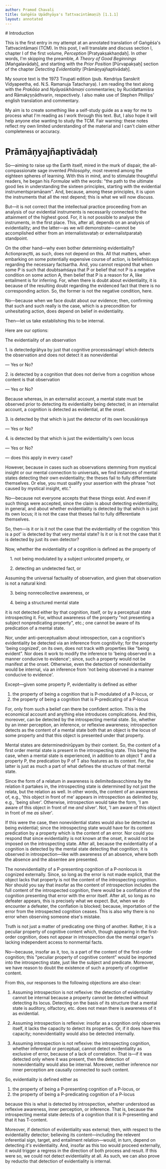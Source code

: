 ```yaml
---
author: Pramod Chavali
title: Gaṅgēśa Upādhyāya's Tattvacintāmaṇiḥ [1.1.1]
layout: annotated
---
```


<div class="annotation annotationfile" data-v="tcm-1.1.1.annotation"></div>
# Introduction

This is the first entry in my attempt at an annotated translation of Gaṅgēśa's Tattvacintāmaṇi (TCM). In this post, I will translate and discuss section I, chapter I of the first volume, *Perception* [Pratyakṣakhaṇḍaḥ]. In other words, I'm skipping the preamble, *A Theory of Good Beginnings* [Maṅgalavādaḥ], and starting with the *Prior Position* [Pūrvapakṣaḥ] section of the chapter *Detecting Evidentiality* [Prāmāṇyajñaptivādaḥ].

My source text is the 1973 Tirupati edition (pub. Kendriya Sanskrit Vidyapeetha, ed. N.S. Ramanuja Tatacharya). I am reading the text along with the *Prakāśa* and *Nyāyaśikhāmaṇi* commentaries; by Rucidattamiśra and Rāmakr̥ṣṇādhvarin, respectively. I also make use of Stephen Phillips' english translation and commentary. 

My aim is to create something like a self-study guide as a way for me to process what I'm reading as I work through this text. But, I also hope it will help anyone else wanting to study the TCM. Fair warning: these notes reflect my own limited understanding of the material and I can't claim either completeness or accuracy. 

# Prāmāṇyajñaptivādaḥ

So—aiming to raise up the Earth itself, mired in the murk of dispair, the <span class="annotation n" data-v="*">all-compassionate sage</span> invented *Philosophy*, most revered among the eighteen spheres of learning. With this in mind, and to stimulate thoughtful readers, he began his *Formulae* with the words: "the path to the ultimate good lies in understanding the sixteen principles, starting with the <span class="annotation tl" data-v="*"><span class="annotation n" data-v="*">evidential instruments</span><span class="annotation tltxt" data-v="*">pramāṇam</span></span>". And, because, among these principles, it is upon the instruments that all the rest depend; this is what we will now discuss.

<div class="annotation section" data-v="sec 0"></div>

But—it is not correct that the intellectual practice proceeding from an analysis of our evidential instruments is necessarily connected to the attainment of the highest good. For, it is not possible to analyse the instruments, in the first place. This, after all, depends on an analysis of evidentiality; and the latter—as we will demonstrate—cannot be accomplished either from an <span class="annotation n" data-v="*"><span class="annotation tl" data-v="*">internalist<span class="annotation tltxt" data-v="*">svataḥ</span></span> or <span class="annotation tl" data-v="*">externalist<span class="annotation tltxt" data-v="*">parataḥ</span></span> standpoint</span>.

<div class="annotation section" data-v="sec 1"></div>

On the other hand—why even bother determining evidentiality? <span class="annotation tl" data-v="*"><span class="annotation n" data-v="*">Action</span><span class="annotation tltxt" data-v="*">pravr̥tti</span></span>, as such, does not depend on this. All that matters, when embarking on some potentially expensive course of action, is <span class="annotation tl" data-v="*"><span class="annotation n" data-v="*">belief</span><span class="annotation tltxt" data-v="*">niścaya</span></span> regarding the necessary <span class="annotation tl" data-v="*"><span class="annotation n" data-v="*">facts</span><span class="annotation tltxt" data-v="*">artha</span></span>. And, you cannot respond that when some P is such that <span class="annotation tl" data-v="*">doubt<span class="annotation tltxt" data-v="*">saṁśaya</span></span> that P or belief that not P is a <span class="annotation n" data-v="*">negative condition</span> on some action A, then belief that P is a reason for A, like entailment is for inferring. For, when there is doubt about evidentiality, it is because of the resulting doubt regarding the evidenced fact that there is no corresponding action. So, the former is not the negative condition, here.

<div class="annotation section" data-v="sec 2"></div>

No—because when we face doubt about our evidence; then, confirming that such and such really is the case, which is a precondition for unhesitating action, does depend on belief in evidentiality.

<div class="annotation section" data-v="sec 3"></div>

Then—let us take establishing this to be <span class="annotation refn" data-v="sec 1/internalist or externalist standpoint">internal</span>.

<div class="annotation section" data-v="sec 4"></div>

Here are our options:

The evidentiality of an observation

1\. is <span class="annotation tl" data-v="*"><span class="annotation n" data-v="*">detected</span><span class="annotation tltxt" data-v="*">grāhya</span></span> by just that <span class="annotation tl" data-v="*"><span class="annotation n" data-v="*">cognitive process</span><span class="annotation tltxt" data-v="*">sāmagrī</span></span>  which detects the observation and does not detect it as nonevidential

— <span class="annotation n" data-v="option 1">Yes or No?</span>

2\. is detected by a cognition that does not derive from a cognition whose content is that observation

— <span class="annotation n" data-v="option 2">Yes or No?</span>

Because whereas, in an externalist account, a mental state must be observed prior to detecting its evidentiality being detected; in an internalist account, a cognition is detected as evidential, at the onset.

3\. is detected by that which is just the detector of its own <span class="annotation tl" data-v="*"><span class="annotation n" data-v="*">locus</span><span class="annotation tltxt" data-v="*">āśraya</span></span>

— <span class="annotation n" data-v="option 3">Yes or No?</span>

4\. is detected by that which is just the evidentiality's own locus

— <span class="annotation n" data-v="option 4">Yes or No?</span>

— does this apply in every case?

<div class="annotation section" data-v="sec 5"></div>

However, because in cases such as observations stemming from mystical insight or our mental connection to universals, we find instances of mental states detecting their own evidentiality; the theses fail to fully differentiate themselves. Or else, you must qualify your assertion with the phrase "not caused by mystical insight, etc."

No—because not everyone accepts that these things exist. And even if such things were accepted, since the claim is about detecting evidentiality, in general, and about whether evidentiality is detected by that which is just its own locus; it is not the case that theses fail to fully differentiate themselves.

<div class="annotation section" data-v="sec 6"></div>

So, then—is it or is it not the case that the evidentiality of the cognition 'this is a pot' is detected by that very mental state? Is it or is it not the case that it is detected by just its own detector?

<div class="annotation section" data-v="sec 7"></div>

Now, whether the evidentiality of a cognition is defined as the property of

    1\. <span class="annotation n" data-v="*">not being modulated by a subject unlocated property</span>, or

    2\. <span class="annotation n" data-v="*">detecting an undetected fact</span>, or

Assuming the <span class="annotation n" data-v="*">universal factuality</span> of observation, and given that observation is not a natural kind:

    3\. <span class="annotation n" data-v="*">being nonrecollective awareness</span>, or

    4\. <span class="annotation n" data-v="*">being a structured mental state</span>
<p>
<span class="annotation n" data-v="argument 1">it is not detected either by that cognition, itself, or by a perceptual state introspecting it. For, without awareness of the property "not presenting a subject nonpredicating property", etc.; one cannot be aware of its predication of a mental state.</span>
</p>
<p>
<span class="annotation n" data-v="argument 2">Nor, under anti-perceptualism about introspection, can a cognition's evidentiality be detected via an inference from cognitivity; for the property 'being cognized', on its own, does not track with properties like "being evident". Nor does it work to modify the inference to 'being observed in a manner conducive to evidence'; since, such a property would not be manifest at the onset. Otherwise, even the detection of nonevidentiality would be internal, via an inference from 'not being observed in a manner conducive to evidence'.</span>
</p>
<div class="annotation section" data-v="sec 8"></div>

Except—given some property P, evidentiality is defined as either

1. the property of being a cognition that is P-modulated of a P-locus, or
2. the property of being a cognition that is P-predicating of a P-locus

For, only from such a belief can there be confident action. This is the economical account and anything else introduces complications. And this, moreover, can be detected by the introspecting mental state. So, whether by an inner perception, an inference, or reflexive awareness; introspection detects as the content of a mental state both that an object is the locus of some property and that this object is presented under that property.

Mental states are <span class="annotation tl" data-v="*">determined<span class="annotation tltxt" data-v="*">nirūpyam</span></span> by their content. So, the content of a first order mental state is present in the introspecting state. This being the case, when a mental state is experienced, in addition to an object T and a property P, the predication by P of T also features as its content. For, the latter is just as much a part of what defines the structure of that mental state. 

Since the form of a relatum in awareness is <span class="annotation tl" data-v="*">delimited<span class="annotation tltxt" data-v="*">avacchinna</span></span> by the relation it partakes in, the introspecting state is determined by not just the relata, but the relation as well. In other words, the content of an awareness of, e.g., 'this object in front of me' appears in introspection as delimited by, e.g., 'being silver'. Otherwise, introspection would take the form, 'I am aware of this object in front of me *and* silver'. Not, 'I am aware of this object in front of me *as* silver'.

<div class="annotation section" data-v="sec 9"></div>

If this were the case, then nonevidential states would also be detected as being evidential; since the introspecting state would have for its content predication by a property which is the content of an error. Nor could you respond that since evidentiality is not known at the onset, it would not be imposed on the introspecting state. After all, because the evidentiality of a cognition is detected by the mental state detecting that cognition; it is observed in introspection—like with awareness of an absence, where both the absence and the absentee are presented.

The nonevidentiality of a P-presenting cognition of a P-nonlocus is cognized externally. Since, so long as the error is not made explicit, that the object lacks that property is not the content of the introspecting cognition. Nor should you say that insofar as the content of introspection includes the full content of the introspected cognition, there would be a conflation of the cognition presenting that error with the error itself.  After all, so long as no defeater appears, this is precisely what we expect. But, when we do encounter a defeater, the conflation is blocked; because, importation of the error from the introspected cognition ceases. This is also why there is no error when observing someone else's mistake. 

<div class="annotation section" data-v="sec 10"></div>

Truth is not just a matter of predicating one thing of another. Rather, it is a peculiar property of cognitive content which, though appearing in the first-order cognition, does not appear in introspection due the mental organ's lacking independent access to nonmental facts.

No—because, insofar as it, too, is a part of the content of the first-order cognition; this "peculiar property of cognitive content" would be imported into the introspecting state, just like the subject and predicate. Moreover, we have reason to doubt the existence of such a property of cogntive content.

<div class="annotation section" data-v="sec 11"></div>

From this, our responses to the following objections are also clear:

1. Assuming introspection is not reflexive: the detection of evidentiality cannot be internal because a property cannot be detected without detecting its locus. Detecting on the basis of its structure that a mental state is auditory, olfactory, etc. does not mean there is awareness of it as evidential. 

2. Assuming introspection is reflexive: insofar as a cognition only observes itself, it lacks the capacity to detect its properties. Or, if it does have this capacity; nonevidentiality would also be detected internally.

3. Assuming introspection is not reflexive: the introspecting cognition, whether inferential or perceptual, cannot detect evidentiality as exclusive of error, because of a lack of correlation. That is—if it was detected only where it was present, then the detection of nonevidentiality would also be internal. Moreover, neither inference nor inner perception are causally connected to such content.

So, evidentiality is defined either as

1. the property of being a P-presenting cognition of a P-locus, or
2. the property of being a P-predicating cognition of a P-locus

because this is what is detected by introspection, whether understood as reflexive awareness, inner perception, or inference. That is, because the introspecting mental state detects of a cognition that it is P-presenting and that it has T-content. 

<div class="annotation section" data-v="sec 12"></div>

Moreover, if detection of evidentiality was external; then, with respect to the evidentiality detector; believing its content—including the relevent inferential sign, target, and entailment relation—would, in turn, depend on detecting *it's* evidentiality. And, insofar as this too would proceed externally, it would trigger a regress in the direction of both process and result. If this were so, we could not detect evidentiality at all. As such, we can also prove by reductio that detection of evidentiality is internal.

<div class="annotation section" data-v="sec 13"></div>
